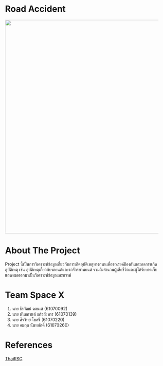 # Road Accident
<img src="https://i.ytimg.com/vi/8gIjcKj6IGg/maxresdefault.jpg" width="700"><br>

# About The Project
<p>Project นี้เป็นการวิเคราะห์ข้อมูลเกี่ยวกับการเกิดอุบัติเหตุทางถนนเพื่อรณรงค์ป้องกันและลดการเกิดอุบัติเหตุ เช่น อุบัติเหตุเกี่ยวกับรถยนต์และรถจักรยานยนต์ รวมถึงจำนวนผู้เสียชีวิตและผู้ได้รับบาดเจ็บ แสดงผลออกมาเป็นวิเคราะห์ข้อมูลและกราฟ</p>

# Team Space X
<ol>
    <li>นาย ธีรวัฒน์ ดอนเส (61070092)</li>
    <li>นาย พันธกานต์ แก้วสังหาร (61070139)</li>
    <li>นาย ศิรวิทย์ โบศรี (61070220)</li>
    <li>นาย อมฤต นันทภักดิ์ (61070260)</li>
</ol>

# References
<a href="http://www.thairsc.com/">ThaiRSC</a>
